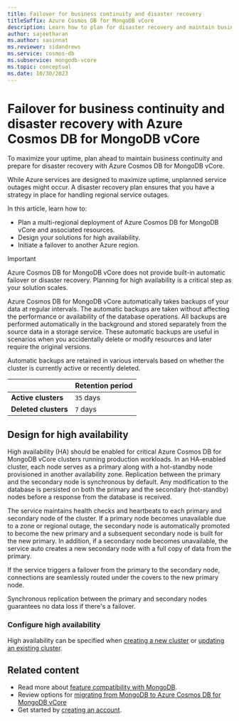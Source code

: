 ```yaml
---
title: Failover for business continuity and disaster recovery
titleSuffix: Azure Cosmos DB for MongoDB vCore
description: Learn how to plan for disaster recovery and maintain business continuity with Azure Cosmos DB for Mongo vCore
author: sajeetharan
ms.author: sasinnat
ms.reviewer: sidandrews
ms.service: cosmos-db
ms.subservice: mongodb-vcore
ms.topic: conceptual
ms.date: 10/30/2023
---
```


# Failover for business continuity and disaster recovery with Azure Cosmos DB for MongoDB vCore

To maximize your uptime, plan ahead to maintain business continuity and prepare for disaster recovery with Azure Cosmos DB for MongoDB vCore.

While Azure services are designed to maximize uptime, unplanned service outages might occur. A disaster recovery plan ensures that you have a strategy in place for handling regional service outages.

In this article, learn how to:

- Plan a multi-regional deployment of Azure Cosmos DB for MongoDB vCore and associated resources.
- Design your solutions for high availability.
- Initiate a failover to another Azure region.

> [!IMPORTANT]
> Azure Cosmos DB for MongoDB vCore does not provide built-in automatic failover or disaster recovery. Planning for high availability is a critical step as your solution scales.

Azure Cosmos DB for MongoDB vCore automatically takes backups of your data at regular intervals. The automatic backups are taken without affecting the performance or availability of the database operations. All backups are performed automatically in the background and stored separately from the source data in a storage service. These automatic backups are useful in scenarios when you accidentally delete or modify resources and later require the original versions.

Automatic backups are retained in various intervals based on whether the cluster is currently active or recently deleted.

| | Retention period |
| --- | --- |
| **Active clusters** | `35` days |
| **Deleted clusters** | `7` days |

## Design for high availability

High availability (HA) should be enabled for critical Azure Cosmos DB for MongoDB vCore clusters running production workloads. In an HA-enabled cluster, each node serves as a primary along with a hot-standby node provisioned in another availability zone. Replication between the primary and the secondary node is synchronous by default. Any modification to the database is persisted on both the primary and the secondary (hot-standby) nodes before a response from the database is received.

The service maintains health checks and heartbeats to each primary and secondary node of the cluster. If a primary node becomes unavailable due to a zone or regional outage, the secondary node is automatically promoted to become the new primary and a subsequent secondary node is built for the new primary. In addition, if a secondary node becomes unavailable, the service auto creates a new secondary node with a full copy of data from the primary.

If the service triggers a failover from the primary to the secondary node, connections are seamlessly routed under the covers to the new primary node.

Synchronous replication between the primary and secondary nodes guarantees no data loss if there's a failover.

### Configure high availability

High availability can be specified when [creating a new cluster](quickstart-portal.md) or [updating an existing cluster](how-to-scale-cluster.md).

## Related content

- Read more about [feature compatibility with MongoDB](compatibility.md).
- Review options for [migrating from MongoDB to Azure Cosmos DB for MongoDB vCore](migration-options.md)
- Get started by [creating an account](quickstart-portal.md).
